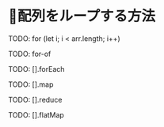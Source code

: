 # 🚧配列をループする方法

TODO: for \(let i; i &lt; arr.length; i++\)

TODO: for-of

TODO: \[\].forEach

TODO: \[\].map

TODO: \[\].reduce

TODO: \[\].flatMap

